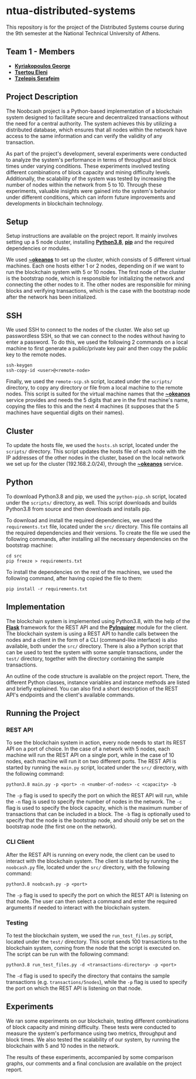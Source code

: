 # ntua-distributed-systems

This repository is for the project of the Distributed Systems course during the 9th semester at the National Technical University of Athens.

## Team 1 - Members

- [**Kyriakopoulos George**](https://github.com/geokyr)
- [**Tsertou Eleni**](https://github.com/ElliT42)
- [**Tzelepis Serafeim**](https://github.com/sertze)

## Project Description

The Noobcash project is a Python-based implementation of a blockchain system designed to facilitate secure and decentralized transactions without the need for a central authority. The system achieves this by utilizing a distributed database, which ensures that all nodes within the network have access to the same information and can verify the validity of any transaction.

As part of the project's development, several experiments were conducted to analyze the system's performance in terms of throughput and block times under varying conditions. These experiments involved testing different combinations of block capacity and mining difficulty levels. Additionally, the scalability of the system was tested by increasing the number of nodes within the network from 5 to 10. Through these experiments, valuable insights were gained into the system's behavior under different conditions, which can inform future improvements and developments in blockchain technology.

## Setup

Setup instructions are available on the project report. It mainly involves setting up a 5 node cluster, installing [**Python3.8**](https://www.python.org/downloads/release/python-380/), [**pip**](https://pypi.org/project/pip/) and the required dependencies or modules.

We used [**~okeanos**](https://astakos.okeanos-knossos.grnet.gr/ui/landing) to set up the cluster, which consists of 5 different virtual machines. Each one hosts either 1 or 2 nodes, depending on if we want to run the blockchain system with 5 or 10 nodes. The first node of the cluster is the bootstrap node, which is responsible for initializing the network and connecting the other nodes to it. The other nodes are responsible for mining blocks and verifying transactions, which is the case with the bootstrap node after the network has been initialized.

## SSH

We used SSH to connect to the nodes of the cluster. We also set up passwordless SSH, so that we can connect to the nodes without having to enter a password. To do this, we used the following 2 commands on a local machine to first generate a public/private key pair and then copy the public key to the remote nodes.
```
ssh-keygen
ssh-copy-id <user>@<remote-node>
```

Finally, we used the `remote-scp.sh` script, located under the `scripts/` directory, to copy any directory or file from a local machine to the remote nodes. This script is suited for the virtual machine names that the [**~okeanos**](https://astakos.okeanos-knossos.grnet.gr/ui/landing) service provides and needs the 5 digits that are in the first machine's name, copying the files to this and the next 4 machines (it supposes that the 5 machines have sequential digits on their names).

## Cluster

To update the hosts file, we used the `hosts.sh` script, located under the `scripts/` directory. This script updates the hosts file of each node with the IP addresses of the other nodes in the cluster, based on the local network we set up for the cluster (192.168.2.0/24), through the [**~okeanos**](https://astakos.okeanos-knossos.grnet.gr/ui/landing) service.

## Python

To download Python3.8 and pip, we used the `python-pip.sh` script, located under the `scripts/` directory, as well. This script downloads and builds Python3.8 from source and then downloads and installs pip.

To download and install the required dependencies, we used the `requirements.txt` file, located under the `src/` directory. This file contains all the required dependencies and their versions. To create the file we used the following commands, after installing all the necessary dependencies on the bootstrap machine:
```
cd src
pip freeze > requirements.txt
```

To install the dependencies on the rest of the machines, we used the following command, after having copied the file to them:
```
pip install -r requirements.txt
```

## Implementation

The blockchain system is implemented using Python3.8, with the help of the [**Flask**](https://flask.palletsprojects.com/en/2.2.x/) framework for the REST API and the [**PyInquirer**](https://pypi.org/project/PyInquirer/) module for the client. The blockchain system is using a REST API to handle calls between the nodes and a client in the form of a CLI (command-like interface) is also available, both under the `src/` directory. There is also a Python script that can be used to test the system with some sample transactions, under the `test/` directory, together with the directory containing the sample transactions.

An outline of the code structure is available on the project report. There, the different Python classes, instance variables and instance methods are listed and briefly explained. You can also find a short description of the REST API's endpoints and the client's available commands.

## Running the Project

### REST API

To see the blockchain system in action, every node needs to start its REST API on a port of choice. In the case of a network with 5 nodes, each machine will run the REST API on a single port, while in the case of 10 nodes, each machine will run it on two different ports. The REST API is started by running the `main.py` script, located under the `src/` directory, with the following command:
```
python3.8 main.py -p <port> -n <number-of-nodes> -c <capacity> -b
```

The `-p` flag is used to specify the port on which the REST API will run, while the `-n` flag is used to specify the number of nodes in the network. The `-c` flag is used to specify the block capacity, which is the maximum number of transactions that can be included in a block. The `-b` flag is optionally used to specify that the node is the bootstrap node, and should only be set on the bootstrap node (the first one on the network).

### CLI Client

After the REST API is running on every node, the client can be used to interact with the blockchain system. The client is started by running the `noobcash.py` file, located under the `src/` directory, with the following command:
```
python3.8 noobcash.py -p <port>
```

The `-p` flag is used to specify the port on which the REST API is listening on that node. The user can then select a command and enter the required arguments if needed to interact with the blockchain system.

### Testing

To test the blockchain system, we used the `run_test_files.py` script, located under the `test/` directory. This script sends 100 transactions to the blockchain system, coming from the node that the script is executed on. The script can be run with the following command:
```
python3.8 run_test_files.py -d <transactions-directory> -p <port>
```

The `-d` flag is used to specify the directory that contains the sample transactions (e.g. `transactions/5nodes`), while the `-p` flag is used to specify the port on which the REST API is listening on that node.

## Experiments

We ran some experiments on our blockchain, testing different combinations of block capacity and mining difficulty. These tests were conducted to measure the system's performance using two metrics, throughput and block times. We also tested the scalability of our system, by running the blockchain with 5 and 10 nodes in the network.

The results of these experiments, accompanied by some comparison graphs, our comments and a final conclusion are available on the project report.
